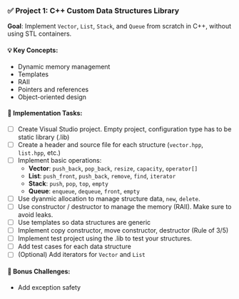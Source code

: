 ### ✅ **Project 1: C++ Custom Data Structures Library**
**Goal**: Implement `Vector`, `List`, `Stack`, and `Queue` from scratch in C++, without using STL containers.

#### 💡 Key Concepts:
- Dynamic memory management
- Templates
- RAII
- Pointers and references
- Object-oriented design

#### 🔧 Implementation Tasks:
- [ ] Create Visual Studio project. Empty project, configuration type has to be static library (.lib)
- [ ] Create a header and source file for each structure (`vector.hpp`, `list.hpp`, etc.)
- [ ] Implement basic operations:
  - **Vector**: `push_back`, `pop_back`, `resize`, `capacity`, `operator[]`
  - **List**: `push_front`, `push_back`, `remove`, `find`, `iterator`
  - **Stack**: `push`, `pop`, `top`, `empty`
  - **Queue**: `enqueue`, `dequeue`, `front`, `empty`
- [ ] Use dyanmic allocation to manage structure data, `new`, `delete`.
- [ ] Use constructor / destructor to manage the memory (RAII). Make sure to avoid leaks.
- [ ] Use templates so data structures are generic
- [ ] Implement copy constructor, move constructor, destructor (Rule of 3/5)
- [ ] Implement test project using the .lib to test your structures.
- [ ] Add test cases for each data structure
- [ ] (Optional) Add iterators for `Vector` and `List`

#### 🧪 Bonus Challenges:
- Add exception safety